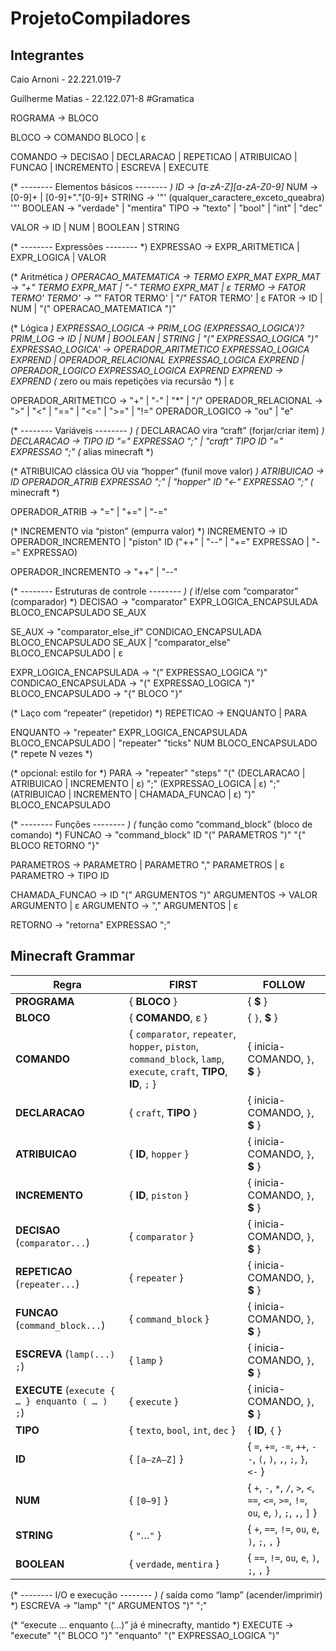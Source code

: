 # ProjetoCompiladores

## Integrantes 

Caio Arnoni - 22.221.019-7 

Guilherme Matias - 22.122.071-8
#Gramatica

ROGRAMA -> BLOCO

BLOCO -> COMANDO BLOCO | ε

COMANDO -> DECISAO | DECLARACAO | REPETICAO | ATRIBUICAO | FUNCAO | INCREMENTO | ESCREVA | EXECUTE

(* -------- Elementos básicos -------- *)
ID       -> [a-zA-Z][a-zA-Z0-9]*
NUM      -> [0-9]+ | [0-9]+"."[0-9]+
STRING   -> '"' (qualquer_caractere_exceto_queabra) '"'
BOOLEAN  -> "verdade" | "mentira"
TIPO     -> "texto" | "bool" | "int" | "dec"

VALOR    -> ID | NUM | BOOLEAN | STRING

(* -------- Expressões -------- *)
EXPRESSAO -> EXPR_ARITMETICA | EXPR_LOGICA | VALOR

(* Aritmética *)
OPERACAO_MATEMATICA -> TERMO EXPR_MAT
EXPR_MAT            -> "+" TERMO EXPR_MAT | "-" TERMO EXPR_MAT | ε
TERMO               -> FATOR TERMO'
TERMO'              -> "*" FATOR TERMO' | "/" FATOR TERMO' | ε
FATOR               -> ID | NUM | "(" OPERACAO_MATEMATICA ")"

(* Lógica *)
EXPRESSAO_LOGICA    -> PRIM_LOG (EXPRESSAO_LOGICA')?
PRIM_LOG            -> ID | NUM | BOOLEAN | STRING | "(" EXPRESSAO_LOGICA ")"
EXPRESSAO_LOGICA'   -> OPERADOR_ARITMETICO EXPRESSAO_LOGICA EXPREND
                    | OPERADOR_RELACIONAL  EXPRESSAO_LOGICA EXPREND
                    | OPERADOR_LOGICO      EXPRESSAO_LOGICA EXPREND
EXPREND             -> EXPREND  (* zero ou mais repetições via recursão *) | ε

OPERADOR_ARITMETICO -> "+" | "-" | "*" | "/"
OPERADOR_RELACIONAL -> ">" | "<" | "==" | "<=" | ">=" | "!="
OPERADOR_LOGICO     -> "ou" | "e"

(* -------- Variáveis -------- *)
(* DECLARACAO vira “craft” (forjar/criar item) *)
DECLARACAO -> TIPO ID "=" EXPRESSAO ";" 
            | "craft" TIPO ID "=" EXPRESSAO ";"   (* alias minecraft *)

(* ATRIBUICAO clássica OU via “hopper” (funil move valor) *)
ATRIBUICAO -> ID OPERADOR_ATRIB EXPRESSAO ";"
            | "hopper" ID "<-" EXPRESSAO ";"      (* minecraft *)

OPERADOR_ATRIB -> "=" | "+=" | "-="

(* INCREMENTO via “piston” (empurra valor) *)
INCREMENTO -> ID OPERADOR_INCREMENTO
            | "piston" ID ("++" | "--" | "+=" EXPRESSAO | "-=" EXPRESSAO)

OPERADOR_INCREMENTO -> "++" | "--"

(* -------- Estruturas de controle -------- *)
(* if/else com “comparator” (comparador) *)
DECISAO -> "comparator" EXPR_LOGICA_ENCAPSULADA BLOCO_ENCAPSULADO SE_AUX

SE_AUX  -> "comparator_else_if" CONDICAO_ENCAPSULADA BLOCO_ENCAPSULADO SE_AUX
         | "comparator_else" BLOCO_ENCAPSULADO
         | ε

EXPR_LOGICA_ENCAPSULADA -> "(" EXPRESSAO_LOGICA ")"
CONDICAO_ENCAPSULADA    -> "(" EXPRESSAO_LOGICA ")"
BLOCO_ENCAPSULADO       -> "{" BLOCO "}"

(* Laço com “repeater” (repetidor) *)
REPETICAO -> ENQUANTO | PARA

ENQUANTO -> "repeater" EXPR_LOGICA_ENCAPSULADA BLOCO_ENCAPSULADO
          | "repeater" "ticks" NUM BLOCO_ENCAPSULADO          (* repete N vezes *)

(* opcional: estilo for *)
PARA     -> "repeater" "steps" "("
             (DECLARACAO | ATRIBUICAO | INCREMENTO | ε) ";"
             (EXPRESSAO_LOGICA | ε) ";"
             (ATRIBUICAO | INCREMENTO | CHAMADA_FUNCAO | ε)
           ")"
           BLOCO_ENCAPSULADO

(* -------- Funções -------- *)
(* função como “command_block” (bloco de comando) *)
FUNCAO -> "command_block" ID "(" PARAMETROS ")" "{" BLOCO RETORNO "}"

PARAMETROS -> PARAMETRO | PARAMETRO "," PARAMETROS | ε
PARAMETRO  -> TIPO ID

CHAMADA_FUNCAO -> ID "(" ARGUMENTOS ")"
ARGUMENTOS     -> VALOR ARGUMENTO | ε
ARGUMENTO      -> "," ARGUMENTOS | ε

RETORNO -> "retorna" EXPRESSAO ";"

## Minecraft Grammar


| Regra                                          | FIRST                                                                                                                | FOLLOW                                                                                  |
| ---------------------------------------------- | -------------------------------------------------------------------------------------------------------------------- | --------------------------------------------------------------------------------------- |
| **PROGRAMA**                                   | { **BLOCO** }                                                                                                        | { **\$** }                                                                              |
| **BLOCO**                                      | { **COMANDO**, ε }                                                                                                   | { `}`, **\$** }                                                                         |
| **COMANDO**                                    | { `comparator`, `repeater`, `hopper`, `piston`, `command_block`, `lamp`, `execute`, `craft`, **TIPO**, **ID**, `;` } | { inicia-COMANDO, `}`, **\$** }                                                         |
| **DECLARACAO**                                 | { `craft`, **TIPO** }                                                                                                | { inicia-COMANDO, `}`, **\$** }                                                         |
| **ATRIBUICAO**                                 | { **ID**, `hopper` }                                                                                                 | { inicia-COMANDO, `}`, **\$** }                                                         |
| **INCREMENTO**                                 | { **ID**, `piston` }                                                                                                 | { inicia-COMANDO, `}`, **\$** }                                                         |
| **DECISAO** (`comparator...`)                  | { `comparator` }                                                                                                     | { inicia-COMANDO, `}`, **\$** }                                                         |
| **REPETICAO** (`repeater...`)                  | { `repeater` }                                                                                                       | { inicia-COMANDO, `}`, **\$** }                                                         |
| **FUNCAO** (`command_block...`)                | { `command_block` }                                                                                                  | { inicia-COMANDO, `}`, **\$** }                                                         |
| **ESCREVA** (`lamp(...) ;`)                    | { `lamp` }                                                                                                           | { inicia-COMANDO, `}`, **\$** }                                                         |
| **EXECUTE** (`execute { … } enquanto ( … ) ;`) | { `execute` }                                                                                                        | { inicia-COMANDO, `}`, **\$** }                                                         |
| **TIPO**                                       | { `texto`, `bool`, `int`, `dec` }                                                                                    | { **ID**, `{` }                                                                         |
| **ID**                                         | { `[a–zA–Z]` }                                                                                                       | { `=`, `+=`, `-=`, `++`, `--`, `(`, `)`, `,`, `;`, `}`, `<-` }                          |
| **NUM**                                        | { `[0–9]` }                                                                                                          | { `+`, `-`, `*`, `/`, `>`, `<`, `==`, `<=`, `>=`, `!=`, `ou`, `e`, `)`, `;`, `,`, `]` } |
| **STRING**                                     | { `"`…`"` }                                                                                                          | { `+`, `==`, `!=`, `ou`, `e`, `)`, `;`, `,` }                                           |
| **BOOLEAN**                                    | { `verdade`, `mentira` }                                                                                             | { `==`, `!=`, `ou`, `e`, `)`, `;`, `,` }                                                |


(* -------- I/O e execução -------- *)
(* saída como “lamp” (acender/imprimir) *)
ESCREVA -> "lamp" "(" ARGUMENTOS ")" ";"

(* “execute … enquanto (…)” já é minecrafty, mantido *)
EXECUTE -> "execute" "{" BLOCO "}" "enquanto" "(" EXPRESSAO_LOGICA ")"
